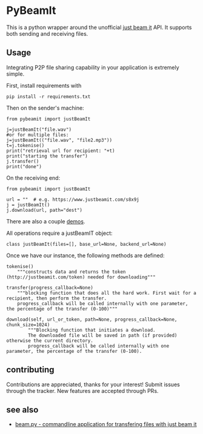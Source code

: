# PyBeamIt

This is a python wrapper around the unofficial [just beam it](http://justbeamit.com) API. It supports both sending and receiving files.

## Usage

Integrating P2P file sharing capability in your application is extremely simple.

First, install requirements with

```pip install -r requirements.txt```

Then on the sender's machine:

```
from pybeamit import justBeamIt

j=justBeamIt("file.wav")
#or for multiple files:
j=justBeamIt(("file.wav", "file2.mp3"))
t=j.tokenise()
print("retrieval url for recipient: "+t)
print("starting the transfer")
j.transfer()
print("done")
```

On the receiving end:

```
from pybeamit import justBeamIt

url = ""  # e.g. https://www.justbeamit.com/s8x9j
j = justBeamIt()
j.download(url, path="dest")
```

There are also a couple [demos](https://github.com/cartertemm/pybeamit/tree/master/demos).

All operations require a justBeamIT object:

```
class justBeamIt(files=[], base_url=None, backend_url=None)
```

Once we have our instance, the following methods are defined:

```
tokenise()
	"""constructs data and returns the token (http://justbeamit.com/token) needed for downloading"""
```

```
transfer(progress_callback=None)
	"""blocking function that does all the hard work. First wait for a recipient, then perform the transfer.
	progress_callback will be called internally with one parameter, the percentage of the transfer (0-100)"""
```

```
download(self, url_or_token, path=None, progress_callback=None, chunk_size=1024)
		"""Blocking function that initiates a download.
		The downloaded file will be saved in path (if provided) otherwise the current directory.
		progress_callback will be called internally with one parameter, the percentage of the transfer (0-100).
```

## contributing

Contributions are appreciated, thanks for your interest! Submit issues through the tracker. New features are accepted through PRs.

## see also

* [beam.py - commandline application for transfering files with just beam it](https://github.com/justbeamit/beam)
